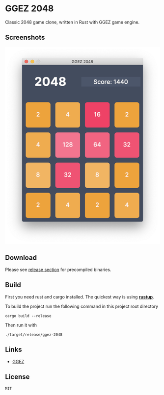 # GGEZ 2048

Classic 2048 game clone, written in Rust with GGEZ game engine.

## Screenshots

![Screenshot](./docs/screenshot.png)

## Download

Please see [release section](https://github.com/ngobach/ggez-2048/releases) for precompiled binaries.

## Build

First you need rust and cargo installed. The quickest way is using [**rustup**](https://rustup.rs/).

To build the project run the following command in this project root directory

```shell
cargo build --release
```

Then run it with

```shell
./target/release/ggez-2048
```

## Links

- [GGEZ](https://ggez.rs/)

## License

```
MIT
```
